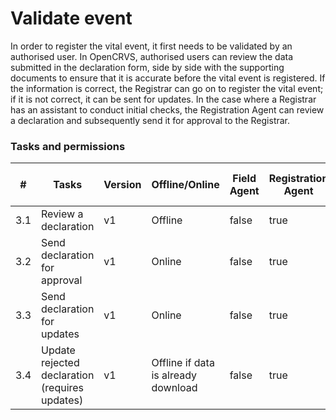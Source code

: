 # Validate event

In order to register the vital event, it first needs to be validated by an authorised user. In OpenCRVS, authorised users can review the data submitted in the declaration form, side by side with the supporting documents to ensure that it is accurate before the vital event is registered. If the information is correct, the Registrar can go on to register the vital event; if it is not correct, it can be sent for updates. In the case where a Registrar has an assistant to conduct initial checks, the Registration Agent can review a declaration and subsequently send it for approval to the Registrar.

### Tasks and permissions

<table><thead><tr><th>#</th><th>Tasks</th><th>Version</th><th>Offline/Online</th><th data-type="checkbox">Field Agent</th><th data-type="checkbox">Registration Agent</th><th data-type="checkbox">Registrar</th><th data-type="checkbox">National Registrar</th><th data-type="checkbox">Performance Manager</th><th data-type="checkbox">Local System Admin</th><th data-type="checkbox">National System Admin</th></tr></thead><tbody><tr><td>3.1</td><td>Review a declaration</td><td>v1</td><td>Offline</td><td>false</td><td>true</td><td>true</td><td>true</td><td>false</td><td>false</td><td>false</td></tr><tr><td>3.2</td><td>Send declaration for approval</td><td>v1</td><td>Online</td><td>false</td><td>true</td><td>false</td><td>false</td><td>false</td><td>false</td><td>false</td></tr><tr><td>3.3</td><td>Send declaration for updates</td><td>v1</td><td>Online</td><td>false</td><td>true</td><td>true</td><td>true</td><td>false</td><td>false</td><td>false</td></tr><tr><td>3.4</td><td>Update rejected declaration (requires updates)</td><td>v1</td><td>Offline if data is already download</td><td>false</td><td>true</td><td>true</td><td>true</td><td>false</td><td>false</td><td>false</td></tr></tbody></table>

